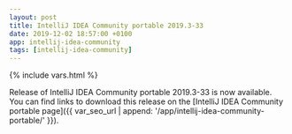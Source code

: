 ```yaml
---
layout: post
title: IntelliJ IDEA Community portable 2019.3-33
date: 2019-12-02 18:57:00 +0100
app: intellij-idea-community
tags: [intellij-idea-community]
---
```

{% include vars.html %}

Release of IntelliJ IDEA Community portable 2019.3-33 is now available.<br />
You can find links to download this release on the [IntelliJ IDEA Community portable page]({{ var_seo_url | append: '/app/intellij-idea-community-portable/' }}).